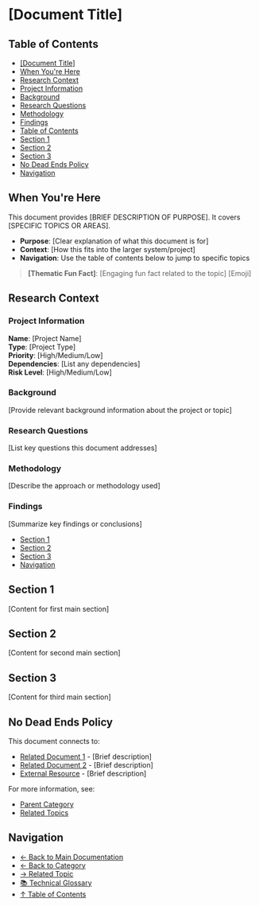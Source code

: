 # \[Document Title]

## Table of Contents
- [\[Document Title\]](#document-title)
- [When You're Here](#when-youre-here)
- [Research Context](#research-context)
- [Project Information](#project-information)
- [Background](#background)
- [Research Questions](#research-questions)
- [Methodology](#methodology)
- [Findings](#findings)
- [Table of Contents](#table-of-contents)
- [Section 1](#section-1)
- [Section 2](#section-2)
- [Section 3](#section-3)
- [No Dead Ends Policy](#no-dead-ends-policy)
- [Navigation](#navigation)

## When You're Here

This document provides \[BRIEF DESCRIPTION OF PURPOSE]. It covers \[SPECIFIC TOPICS OR AREAS].

- **Purpose**: \[Clear explanation of what this document is for]
- **Context**: \[How this fits into the larger system/project]
- **Navigation**: Use the table of contents below to jump to specific topics

> **\[Thematic Fun Fact]**: \[Engaging fun fact related to the topic] \[Emoji]

## Research Context

### Project Information

**Name**: \[Project Name]\
**Type**: \[Project Type]\
**Priority**: \[High/Medium/Low]\
**Dependencies**: \[List any dependencies]\
**Risk Level**: \[High/Medium/Low]

### Background

\[Provide relevant background information about the project or topic]

### Research Questions

\[List key questions this document addresses]

### Methodology

\[Describe the approach or methodology used]

### Findings

\[Summarize key findings or conclusions]
- [Section 1](#section-1)
- [Section 2](#section-2)
- [Section 3](#section-3)
- [Navigation](#navigation)

## Section 1

\[Content for first main section]

## Section 2

\[Content for second main section]

## Section 3

\[Content for third main section]

## No Dead Ends Policy

This document connects to:
- [Related Document 1](path/to/related-doc1.md) - \[Brief description]
- [Related Document 2](path/to/related-doc2.md) - \[Brief description]
- [External Resource](https://example.com) - \[Brief description]

For more information, see:
- [Parent Category](../../category/)
- [Related Topics](../related/)

## Navigation
- [← Back to Main Documentation](../README.md)
- [← Back to Category](../)
- [→ Related Topic](../related-topic/)
- [📚 Technical Glossary](../GLOSSARY.md)
- [↑ Table of Contents](#table-of-contents)
